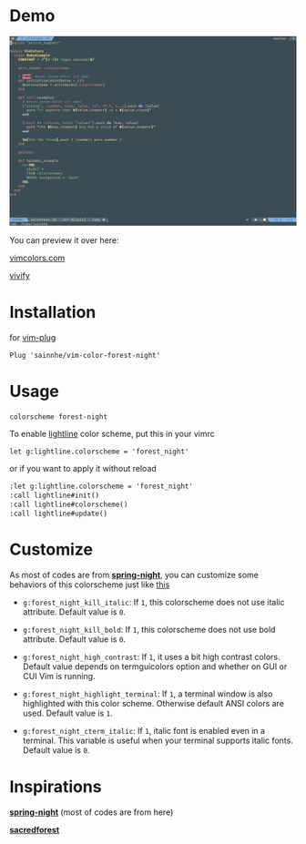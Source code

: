 # Demo

![](./screenshots/forest_night.png)

You can preview it over here:

[vimcolors.com](http://vimcolors.com/905/forest-night/dark)

[vivify](http://bytefluent.com/vivify/index.php?remote=github.com%2Fsainnhe%2Fvim-color-forest-night%2Fraw%2Fmaster%2Fcolors%2Fforest-night.vim)

# Installation

for [vim-plug](https://github.com/junegunn/vim-plug)

```vim
Plug 'sainnhe/vim-color-forest-night'
```

# Usage

```vim
colorscheme forest-night
```

To enable [lightline](https://github.com/itchyny/lightline.vim) color scheme, put this in your vimrc

```vim
let g:lightline.colorscheme = 'forest_night'
```

or if you want to apply it without reload

```vim
:let g:lightline.colorscheme = 'forest_night'
:call lightline#init()
:call lightline#colorscheme()
:call lightline#update()
```

# Customize

As most of codes are from **[spring-night](https://github.com/rhysd/vim-color-spring-night)**, you can customize some behaviors of this colorscheme just like [this](https://github.com/rhysd/vim-color-spring-night#customize)

- `g:forest_night_kill_italic`: If `1`, this colorscheme does not use italic attribute. Default value is `0`.

- `g:forest_night_kill_bold`: If `1`, this colorscheme does not use bold attribute. Default value is `0`.

- `g:forest_night_high_contrast`: If `1`, it uses a bit high contrast colors. Default value depends on termguicolors option and whether on GUI or CUI Vim is running.

- `g:forest_night_highlight_terminal`: If `1`, a terminal window is also highlighted with this color scheme. Otherwise default ANSI colors are used. Default value is `1`.

- `g:forest_night_cterm_italic`: If `1`, italic font is enabled even in a terminal. This variable is useful when your terminal supports italic fonts. Default value is `0`.

# Inspirations

**[spring-night](https://github.com/rhysd/vim-color-spring-night)** (most of codes are from here)

**[sacredforest](https://github.com/KKPMW/sacredforest-vim)**
